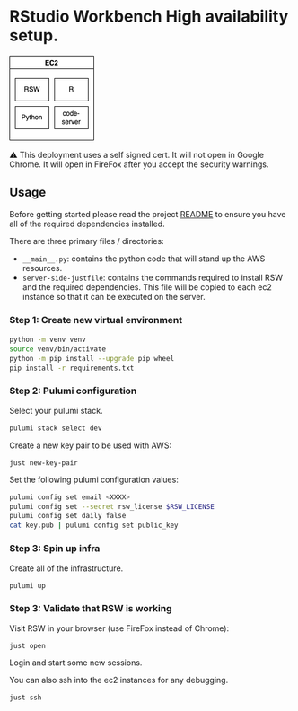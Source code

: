# RStudio Workbench High availability setup.

![](infra.drawio.png)

⚠️ This deployment uses a self signed cert. It will not open in Google Chrome. It will open in FireFox after you accept the security warnings.

## Usage

Before getting started please read the project [README](../../README.md) to ensure you have all of the required dependencies installed.

There are three primary files / directories:

- `__main__.py`: contains the python code that will stand up the AWS resources.
- `server-side-justfile`: contains the commands required to install RSW and the required dependencies. This file will be copied to each ec2 instance so that it can be executed on the server.

### Step 1: Create new virtual environment

```bash
python -m venv venv
source venv/bin/activate
python -m pip install --upgrade pip wheel
pip install -r requirements.txt
```

### Step 2: Pulumi configuration

Select your pulumi stack.

```bash
pulumi stack select dev
```

Create a new key pair to be used with AWS:

```
just new-key-pair
```

Set the following pulumi configuration values:

```bash
pulumi config set email <XXXX>
pulumi config set --secret rsw_license $RSW_LICENSE
pulumi config set daily false
cat key.pub | pulumi config set public_key
```

### Step 3: Spin up infra

Create all of the infrastructure.

```bash
pulumi up
```

### Step 3: Validate that RSW is working

Visit RSW in your browser (use FireFox instead of Chrome):

```
just open
```

Login and start some new sessions.

You can also ssh into the ec2 instances for any debugging.

```bash
just ssh
```
